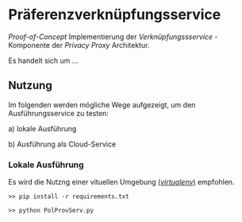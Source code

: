 # Präferenzverknüpfungsservice

_Proof-of-Concept_ Implementierung der _Verknüpfungssservice_ -Komponente der _Privacy Proxy_ Architektur.

Es handelt sich um ...

## Nutzung

Im folgenden werden mögliche Wege aufgezeigt, um den Ausführungsservice zu testen:

a) lokale Ausführung

b) Ausführung als Cloud-Service

### Lokale Ausführung
Es wird die Nutzng einer vituellen Umgebung [(_virtualenv_)](https://www.dpunkt.de/common/leseproben//12951/2_Ihre%20Entwicklungsumgebung.pdf#page=15) empfohlen.

    >> pip install -r requirements.txt

    >> python PolProvServ.py

